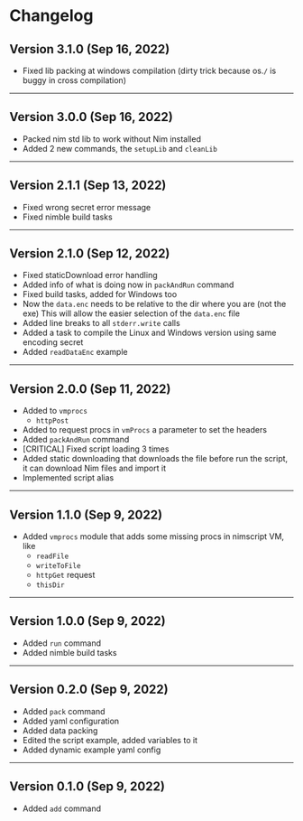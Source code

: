 # Changelog

## Version 3.1.0 (Sep 16, 2022)

- Fixed lib packing at windows compilation (dirty trick because os.`/` is buggy in cross compilation)

---

## Version 3.0.0 (Sep 16, 2022)

- Packed nim std lib to work without Nim installed
- Added 2 new commands, the `setupLib` and `cleanLib`

---

## Version 2.1.1 (Sep 13, 2022)

- Fixed wrong secret error message
- Fixed nimble build tasks

---

## Version 2.1.0 (Sep 12, 2022)

- Fixed staticDownload error handling
- Added info of what is doing now in `packAndRun` command
- Fixed build tasks, added for Windows too
- Now the `data.enc` needs to be relative to the dir where you are (not the exe)
  This will allow the easier selection of the `data.enc` file
- Added line breaks to all `stderr.write` calls
- Added a task to compile the Linux and Windows version using same encoding secret
- Added `readDataEnc` example

---

## Version 2.0.0 (Sep 11, 2022)

- Added to `vmprocs`
  - `httpPost`
- Added to request procs in `vmProcs` a parameter to set the headers
- Added `packAndRun` command
- [CRITICAL] Fixed script loading 3 times
- Added static downloading that downloads the file before run the script, it can
  download Nim files and import it
- Implemented script alias

---

## Version 1.1.0 (Sep 9, 2022)

- Added `vmprocs` module that adds some missing procs in nimscript VM, like
  - `readFile`
  - `writeToFile`
  - `httpGet` request
  - `thisDir`

---

## Version 1.0.0 (Sep 9, 2022)

- Added `run` command
- Added nimble build tasks

---

## Version 0.2.0 (Sep 9, 2022)

- Added `pack` command
- Added yaml configuration
- Added data packing
- Edited the script example, added variables to it
- Added dynamic example yaml config

---

## Version 0.1.0 (Sep 9, 2022)

- Added `add` command
